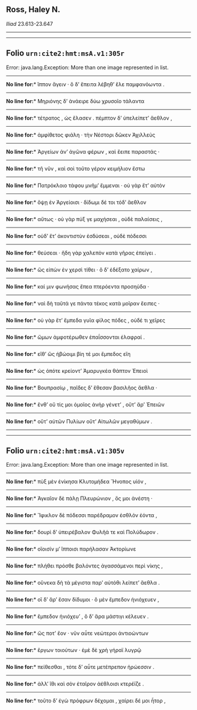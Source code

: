 ## Ross, Haley N.

*Iliad* 23.613-23.647

---

---

## **Folio `urn:cite2:hmt:msA.v1:305r`**



Error: java.lang.Exception: More than one image represented in list.

--- 

 **No line for:*** ἵππον ἄγειν · ὃ δʼ ἔπειτα λέβηθʼ ἕλε παμφανόωντα .

--- 

 **No line for:*** Μηριόνης δʼ ἀνάειρε δύω χρυσοῖο τάλαντα

--- 

 **No line for:*** τέτρατος , ὡς ἔλασεν . πέμπτον δʼ ὑπελείπετʼ ἄεθλον ,

--- 

 **No line for:*** ἀμφίθετος φιάλη · τὴν Νέστορι δῶκεν Ἀχιλλεὺς

--- 

 **No line for:*** Ἀργείων ἀνʼ ἀγῶνα φέρων , καὶ ἔειπε παραστάς ·

--- 

 **No line for:*** τῆ νῦν , καὶ σοὶ τοῦτο γέρον κειμήλιον ἔστω

--- 

 **No line for:*** Πατρόκλοιο τάφου μνῆμʼ ἔμμεναι · οὐ γὰρ ἔτʼ αὐτὸν

--- 

 **No line for:*** ὄψῃ ἐν Ἀργείοισι · δίδωμι δέ τοι τόδʼ ἄεθλον

--- 

 **No line for:*** αὔτως · οὐ γὰρ πύξ γε μαχήσεαι , οὐδὲ παλαίσεις ,

--- 

 **No line for:*** οὐδʼ ἔτʼ ἀκοντιστὺν ἐσδύσεαι , οὐδὲ πόδεσσι

--- 

 **No line for:*** θεύσεαι · ἤδη γὰρ χαλεπὸν κατὰ γῆρας ἐπείγει .

--- 

 **No line for:*** ὣς εἰπὼν ἐν χερσὶ τίθει · ὃ δʼ ἐδέξατο χαίρων ,

--- 

 **No line for:*** καί μιν φωνήσας ἔπεα πτερόεντα προσηύδα ·

--- 

 **No line for:*** ναὶ δὴ ταῦτά γε πάντα τέκος κατὰ μοῖραν ἔειπες ·

--- 

 **No line for:*** οὐ γὰρ ἔτʼ ἔμπεδα γυῖα φίλος πόδες , οὐδέ τι χεῖρες

--- 

 **No line for:*** ὤμων ἀμφοτέρωθεν ἐπαΐσσονται ἐλαφραί .

--- 

 **No line for:*** εἴθʼ ὣς ἡβώοιμι βίη τέ μοι ἔμπεδος εἴη

--- 

 **No line for:*** ὡς ὁπότε κρείοντʼ Ἀμαρυγκέα θάπτον Ἐπειοὶ

--- 

 **No line for:*** Βουπρασίῳ , παῖδες δʼ ἔθεσαν βασιλῆος ἄεθλα ·

--- 

 **No line for:*** ἔνθʼ οὔ τίς μοι ὁμοῖος ἀνὴρ γένετʼ , οὔτʼ ἄρʼ Ἐπειῶν

--- 

 **No line for:*** οὔτʼ αὐτῶν Πυλίων οὔτʼ Αἰτωλῶν μεγαθύμων .

---

---

## **Folio `urn:cite2:hmt:msA.v1:305v`**



Error: java.lang.Exception: More than one image represented in list.

--- 

 **No line for:*** πὺξ μὲν ἐνίκησα Κλυτομήδεα Ἤνοπος υἱόν ,

--- 

 **No line for:*** Ἀγκαῖον δὲ πάλῃ Πλευρώνιον , ὅς μοι ἀνέστη ·

--- 

 **No line for:*** Ἴφικλον δὲ πόδεσσι παρέδραμον ἐσθλὸν ἐόντα ,

--- 

 **No line for:*** δουρὶ δʼ ὑπειρέβαλον Φυλῆά τε καὶ Πολύδωρον .

--- 

 **No line for:*** οἴοισίν μʼ ἵπποισι παρήλασαν Ἀκτορίωνε

--- 

 **No line for:*** πλήθει πρόσθε βαλόντες ἀγασσάμενοι περὶ νίκης ,

--- 

 **No line for:*** οὕνεκα δὴ τὰ μέγιστα παρʼ αὐτόθι λείπετʼ ἄεθλα .

--- 

 **No line for:*** οἳ δʼ ἄρʼ ἔσαν δίδυμοι · ὃ μὲν ἔμπεδον ἡνιόχευεν ,

--- 

 **No line for:*** ἔμπεδον ἡνιόχευʼ , ὃ δʼ ἄρα μάστιγι κέλευεν .

--- 

 **No line for:*** ὥς ποτʼ ἔον · νῦν αὖτε νεώτεροι ἀντιοώντων

--- 

 **No line for:*** ἔργων τοιούτων · ἐμὲ δὲ χρὴ γήραϊ λυγρῷ

--- 

 **No line for:*** πείθεσθαι , τότε δʼ αὖτε μετέπρεπον ἡρώεσσιν .

--- 

 **No line for:*** ἀλλʼ ἴθι καὶ σὸν ἑταῖρον ἀέθλοισι κτερέϊζε .

--- 

 **No line for:*** τοῦτο δʼ ἐγὼ πρόφρων δέχομαι , χαίρει δέ μοι ἦτορ ,